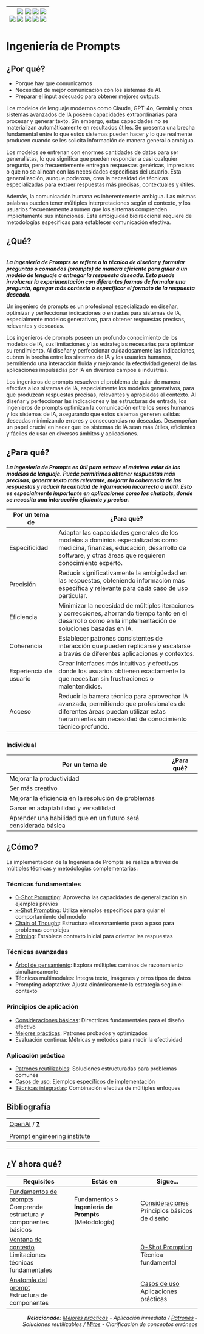 <div align=right>

|[![](https://img.shields.io/badge/-Inicio-FFF?style=flat&logo=Emlakjet&logoColor=black)](/README.md) [![](https://img.shields.io/badge/-Introducción-FFF?style=flat&logo=abbrobotstudio&logoColor=black)](/documentos/intro.md) [![](https://img.shields.io/badge/-Modelos_de_lenguaje-FFF?style=flat&logo=LiveChat&logoColor=black)](/documentos/LLMs.md) [![](https://img.shields.io/badge/-Panorámica-FFF?style=flat&logo=openstreetmap&logoColor=black)](/documentos/panoramica.md)<br>  [![](https://img.shields.io/badge/-Prompts-FFF?style=flat&logo=Proton&logoColor=black)](/documentos/prompts/README.md) [![](https://img.shields.io/badge/-Ing,_de_prompts-FFF?style=flat&logo=googleearthengine&logoColor=black)](/documentos/ingenieriaDePrompts/README.md) [![](https://img.shields.io/badge/-Patrones-FFF?style=flat&logo=textpattern&logoColor=black)](/documentos/ingenieriaDePrompts/patrones/README.md) [![](https://img.shields.io/badge/8vP-FFF?style=flat&logo=v8&logoColor=black)](/documentos/prompts/mejoresPracticas/8virtudesDelPrompting.md) [![](https://img.shields.io/badge/-Casos_de_uso-FFF?style=flat&logo=gitbook&logoColor=black)](/documentos/casosDeUso/README.md)|
|-:|

</div>

# Ingeniería de Prompts

## ¿Por qué?

- Porque hay que comunicarnos
- Necesidad de mejor comunicación con los sistemas de AI.
- Preparar el input adecuado para obtener mejores outputs.

Los modelos de lenguaje modernos como Claude, GPT-4o, Gemini y otros sistemas avanzados de IA poseen capacidades extraordinarias para procesar y generar texto. Sin embargo, estas capacidades no se materializan automáticamente en resultados útiles. Se presenta una brecha fundamental entre lo que estos sistemas pueden hacer y lo que realmente producen cuando se les solicita información de manera general o ambigua.

Los modelos se entrenan con enormes cantidades de datos para ser generalistas, lo que significa que pueden responder a casi cualquier pregunta, pero frecuentemente entregan respuestas genéricas, imprecisas o que no se alinean con las necesidades específicas del usuario. Esta generalización, aunque poderosa, crea la necesidad de técnicas especializadas para extraer respuestas más precisas, contextuales y útiles.

Además, la comunicación humana es inherentemente ambigua. Las mismas palabras pueden tener múltiples interpretaciones según el contexto, y los usuarios frecuentemente asumen que los sistemas comprenden implícitamente sus intenciones. Esta ambiguidad bidireccional requiere de metodologías específicas para establecer comunicación efectiva.

## ¿Qué?

||
|-|
***La Ingeniería de Prompts se refiere a la técnica de diseñar y formular preguntas o comandos (prompts) de manera eficiente para guiar a un modelo de lenguaje a entregar la respuesta deseada. Esto puede involucrar la experimentación con diferentes formas de formular una pregunta, agregar más contexto o especificar el formato de la respuesta deseada.***

Un ingeniero de prompts es un profesional especializado en diseñar, optimizar y perfeccionar indicaciones o entradas para sistemas de IA, especialmente modelos generativos, para obtener respuestas precisas, relevantes y deseadas. 

Los ingenieros de prompts poseen un profundo conocimiento de los modelos de IA, sus limitaciones y las estrategias necesarias para optimizar su rendimiento. Al diseñar y perfeccionar cuidadosamente las indicaciones, cubren la brecha entre los sistemas de IA y los usuarios humanos, permitiendo una interacción fluida y mejorando la efectividad general de las aplicaciones impulsadas por IA en diversos campos e industrias.

Los ingenieros de prompts resuelven el problema de guiar de manera efectiva a los sistemas de IA, especialmente los modelos generativos, para que produzcan respuestas precisas, relevantes y apropiadas al contexto. Al diseñar y perfeccionar las indicaciones y las estructuras de entrada, los ingenieros de prompts optimizan la comunicación entre los seres humanos y los sistemas de IA, asegurando que estos sistemas generen salidas deseadas minimizando errores y consecuencias no deseadas. Desempeñan un papel crucial en hacer que los sistemas de IA sean más útiles, eficientes y fáciles de usar en diversos ámbitos y aplicaciones.

## ¿Para qué?

***La Ingeniería de Prompts es útil para extraer el máximo valor de los modelos de lenguaje. Puede permitirnos obtener respuestas más precisas, generar texto más relevante, mejorar la coherencia de las respuestas y reducir la cantidad de información incorrecta o inútil. Esto es especialmente importante en aplicaciones como los chatbots, donde se necesita una interacción eficiente y precisa.***

|Por un tema de|¿Para qué?|
|-|-|
|Especificidad|Adaptar las capacidades generales de los modelos a dominios especializados como medicina, finanzas, educación, desarrollo de software, y otras áreas que requieren conocimiento experto.
|Precisión|Reducir significativamente la ambigüedad en las respuestas, obteniendo información más específica y relevante para cada caso de uso particular.
|Eficiencia|Minimizar la necesidad de múltiples iteraciones y correcciones, ahorrando tiempo tanto en el desarrollo como en la implementación de soluciones basadas en IA.
|Coherencia|Establecer patrones consistentes de interacción que pueden replicarse y escalarse a través de diferentes aplicaciones y contextos.
|Experiencia de usuario|Crear interfaces más intuitivas y efectivas donde los usuarios obtienen exactamente lo que necesitan sin frustraciones o malentendidos.
|Acceso|Reducir la barrera técnica para aprovechar IA avanzada, permitiendo que profesionales de diferentes áreas puedan utilizar estas herramientas sin necesidad de conocimiento técnico profundo.

### Individual

|Por un tema de|¿Para qué?|
|-|-|
|Mejorar la productividad
|Ser más creativo
|Mejorar la eficiencia en la resolución de problemas
|Ganar en adaptabilidad y versatilidad
|Aprender una habilidad que en un futuro será considerada básica

## ¿Cómo?

La implementación de la Ingeniería de Prompts se realiza a través de múltiples técnicas y metodologías complementarias:

### Técnicas fundamentales

- [0-Shot Prompting](0ShotPrompting.md): Aprovecha las capacidades de generalización sin ejemplos previos
- [x-Shot Prompting](xShotPrompting.md): Utiliza ejemplos específicos para guiar el comportamiento del modelo
- [Chain of Thought](chainOfThought.md): Estructura el razonamiento paso a paso para problemas complejos
- [Priming](priming.md): Establece contexto inicial para orientar las respuestas

### Técnicas avanzadas

- [Árbol de pensamiento](arbolPensamiento.md): Explora múltiples caminos de razonamiento simultáneamente
- Técnicas multimodales: Integra texto, imágenes y otros tipos de datos
- Prompting adaptativo: Ajusta dinámicamente la estrategia según el contexto

### Principios de aplicación

- [Consideraciones básicas](consideraciones.md): Directrices fundamentales para el diseño efectivo
- [Mejores prácticas](../prompts/mejoresPracticas/README.md): Patrones probados y optimizados
- Evaluación continua: Métricas y métodos para medir la efectividad

### Aplicación práctica

- [Patrones reutilizables](patrones/README.md): Soluciones estructuradas para problemas comunes
- [Casos de uso](../casosDeUso/README.md): Ejemplos específicos de implementación
- [Técnicas integradas](tecnicasResumen.md): Combinación efectiva de múltiples enfoques

## Bibliografía

| | |
|-|-|
[OpenAI](https://openai.com/) / [❓](https://help.openai.com/en/)|
[Prompt engineering institute](https://www.promptengineering.org/)|

---

## ¿Y ahora qué?

<div align=right>

|Requisitos|Estás en|Sigue...|
|-|-|-|
|[Fundamentos de prompts](../prompts/README.md)<br>Comprende estructura y componentes básicos|Fundamentos > **Ingeniería de Prompts** (Metodología)|[Consideraciones](consideraciones.md)<br>Principios básicos de diseño
|[Ventana de contexto](../prompts/ventanaDeContexto.md)<br>Limitaciones técnicas fundamentales||[0-Shot Prompting](0ShotPrompting.md)<br>Técnica fundamental
|[Anatomía del prompt](../prompts/anatomia.md)<br>Estructura de componentes||[Casos de uso](../casosDeUso/README.md)<br>Aplicaciones prácticas

<i>**Relacionado**: [Mejores prácticas](../prompts/mejoresPracticas/README.md) - Aplicación inmediata / [Patrones](patrones/README.md) - Soluciones reutilizables / [Mitos](mitos.md) - Clarificación de conceptos erróneos</i>

</div>